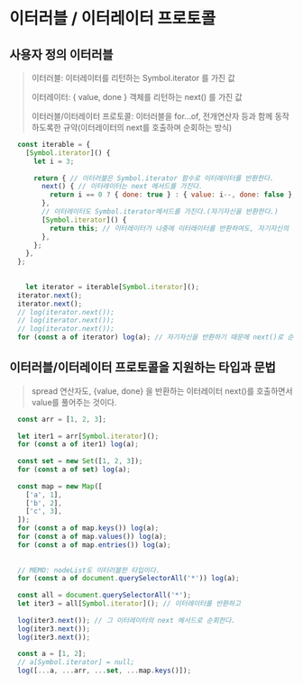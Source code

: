 # 이터러블 / 이터레이터 프로토콜

## 사용자 정의 이터러블

> 이터러블: 이터레이터를 리턴하는 Symbol.iterator 를 가진 값
>
> 이터레이터: { value, done } 객체를 리턴하는 next\(\) 를 가진 값 
>
> 이터러블/이터레이터 프로토콜: 이터러블을 for...of, 전개연산자 등과 함께 동작하도록한 규약\(이터레이터의 next를 호출하며 순회하는 방식\)

```javascript
  const iterable = {
    [Symbol.iterator]() {
      let i = 3;
      
      return { // 이터러블은 Symbol.iterator 함수로 이터레이터를 반환한다.
        next() { // 이터레이터는 next 메서드를 가진다.
          return i == 0 ? { done: true } : { value: i--, done: false }; // 순회가 끝나는 조건에서 {done: true} 반환한다.
        },
        // 이터레이터도 Symbol.iterator메서드를 가진다.(자기자신을 반환한다.)
        [Symbol.iterator]() {
          return this; // 이터레이터가 나중에 이터레이터를 반환하여도, 자기자신의 상태를 유지한다.
        },
      };
    },
  };
  
  
    let iterator = iterable[Symbol.iterator]();
  iterator.next();
  iterator.next();
  // log(iterator.next());
  // log(iterator.next());
  // log(iterator.next());
  for (const a of iterator) log(a); // 자기자신을 반환하기 때문에 next()로 순회를 진행한 시점을 기억할 수 있다.
```

## 이터러블/이터레이터 프로토콜을 지원하는 타입과 문법

> spread 연산자도,  {value, done} 을 반환하는 이터레이터 next\(\)를 호출하면서 value를 풀어주는 것이다.

```javascript
  const arr = [1, 2, 3];
  
  let iter1 = arr[Symbol.iterator]();
  for (const a of iter1) log(a);
  
  const set = new Set([1, 2, 3]);
  for (const a of set) log(a);
  
  const map = new Map([
    ['a', 1],
    ['b', 2],
    ['c', 3],
  ]);
  for (const a of map.keys()) log(a);
  for (const a of map.values()) log(a);
  for (const a of map.entries()) log(a);
  
  
  // MEMO: nodeList도 이터러블한 타입이다.
  for (const a of document.querySelectorAll('*')) log(a);
  
  const all = document.querySelectorAll('*');
  let iter3 = all[Symbol.iterator](); // 이터레이터를 반환하고
  
  log(iter3.next()); // 그 이터레이터의 next 메서드로 순회한다.
  log(iter3.next());
  log(iter3.next());
  
  const a = [1, 2];
  // a[Symbol.iterator] = null;
  log([...a, ...arr, ...set, ...map.keys()]);
```

